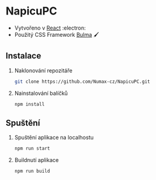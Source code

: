 # NapicuPC

- Vytvořeno v [React](https://reactjs.org/) :electron:
- Použitý CSS Framework [Bulma](https://bulma.io/) 🖌️

## Instalace

1. Naklonování repozitáře
   ```sh
   git clone https://github.com/Numax-cz/NapicuPC.git
   ```
2. Nainstalování balíčků
   ```sh
   npm install
   ```

## Spuštění

1. Spuštění aplikace na localhostu
   ```sh
   npm run start
   ```
2. Buildnutí aplikace
   ```sh
   npm run build
   ```
